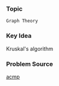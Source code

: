### Topic

    Graph Theory

### Key Idea

Kruskal's algorithm

### Problem Source

[acmp](http://acmp.ru/index.asp?main=task&id_task=142)
